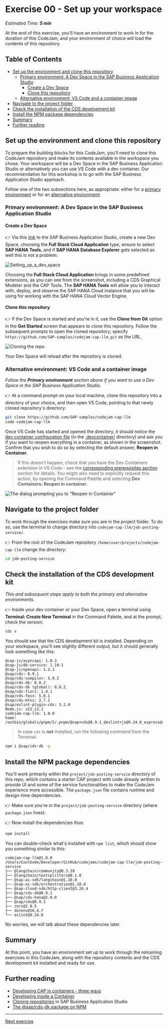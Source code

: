 # Exercise 00 - Set up your workspace

_Estimated Time: **5 min**_

At the end of this exercise, you'll have an environment to work in for the duration of this CodeJam, and your environment of choice will load the contents of this repository.

## Table of Contents

- [Set up the environment and clone this repository](#set-up-the-environment-and-clone-this-repository)
  - [Primary environment: A Dev Space in the SAP Business Application Studio](#primary-environment-a-dev-space-in-the-sap-business-application-studio)
    - [Create a Dev Space](#create-a-dev-space)
    - [Clone this repository](#clone-this-repository)
  - [Alternative environment: VS Code and a container image](#alternative-environment-vs-code-and-a-container-image)
- [Navigate to the project folder](#navigate-to-the-project-folder)
- [Check the installation of the CDS development kit](#check-the-installation-of-the-cds-development-kit)
- [Install the NPM package dependencies](#install-the-npm-package-dependencies)
- [Summary](#summary)
- [Further reading](#further-reading)

## Set up the environment and clone this repository

To prepare the building blocks for this CodeJam, you'll need to clone this CodeJam repository and make its contents available in the workspace you chose. Your workspace will be a Dev Space in the SAP Business Application Studio or alternatively you can use VS Code with a dev container. Our recommendation for this workshop is to go with the SAP Business Application Studio approach.

Follow one of the two subsections here, as appropriate: either for a [primary environment](#primary-environment-a-dev-space-in-the-sap-business-application-studio) or for an [alternative environment](#alternative-environment-vs-code-and-a-container-image).

### Primary environment: A Dev Space in the SAP Business Application Studio

#### Create a Dev Space

👉 Via this [link](https://cap-ai-codejam-op6zhda1.us10cf.applicationstudio.cloud.sap/index.html) to the SAP Business Application Studio, create a new Dev Space, choosing the **Full Stack Cloud Application** type, ensure to select **SAP HANA Tools**, and if **SAP HANA Database Explorer** gets selected as well this is not a problem:

![Setting_up_a_dev_space](assets/create-full-stack-cloud-application-dev-space.png)

Choosing the **Full Stack Cloud Application** brings in some predefined extensions, as you can see from the screenshot, including a CDS Graphical Modeler and the CAP Tools. The **SAP HANA Tools** will allow you to interact with, deploy, and observe the SAP HANA Cloud instance that you will be using for working with the SAP HANA Cloud Vector Engine.

#### Clone this repository

👉 If the Dev Space is started and you're in it, use the **Clone from Git** option in the **Get Started** screen that appears to clone this repository. Follow the subsequent prompts to open the cloned repository; specify `https://github.com/SAP-samples/codejam-cap-llm.git` as the URL.

![Cloning the repo](assets/clone-the-codejam-repository.png)

Your Dev Space will reload after the repository is cloned.

### Alternative environment: VS Code and a container image

_Follow the **Primary environment** section above if you want to use a Dev Space in the SAP Business Application Studio._

👉 At a command prompt on your local machine, clone this repository into a directory of your choice, and then open VS Code, pointing to that newly cloned repository's directory:

```bash
git clone https://github.com/SAP-samples/codejam-cap-llm
code codejam-cap-llm
```

Once VS Code has started and opened the directory, it should notice the [dev container configuration file](../../.devcontainer/devcontainer.json) (in the [.devcontainer/](../../.devcontainer/) directory) and ask you if you want to reopen everything in a container, as shown in the screenshot. Confirm that you wish to do so by selecting the default answer, **Reopen in Container.**

> If this doesn't happen, check that you have the Dev Containers extension in VS Code - see the [corresponding prerequisites section](../../prerequisites.md#alternative-environment-vs-code-with-a-dev-container) section for details. You might also need to explicitly request this action, by opening the Command Palette and selecting **Dev Containers: Reopen in container**.

![The dialog prompting you to "Reopen in Container"](assets/reopen-in-container.png)

## Navigate to the project folder

To work through the exercises make sure you are in the project folder. To do so, use the terminal to change directory into `codejam-cap-llm/job-posting-service/`.

👉 From the root of the CodeJam repository `/home/user/projects/codejam-cap-llm` change the directory:

```bash
cd job-posting-service
```

## Check the installation of the CDS development kit

_This and subsequent steps apply to both the primary and alternative environments._

👉 Inside your dev container or your Dev Space, open a terminal using **Terminal: Create New Terminal** in the Command Palette, and at the prompt, check the version:

```bash
cds v
```

You should see that the CDS development kit is installed. Depending on your workspace, you'll see slightly different output, but it should generally look something like this:

```text
@cap-js/asyncapi: 1.0.3
@cap-js/db-service: 1.19.1
@cap-js/openapi: 1.2.1
@sap/cds: 8.9.1
@sap/cds-compiler: 5.9.2
@sap/cds-dk: 8.8.2
@sap/cds-dk (global): 8.8.2
@sap/cds-fiori: 1.4.1
@sap/cds-foss: 5.0.1
@sap/cds-mtxs: 2.7.1
@sap/eslint-plugin-cds: 3.2.0
Node.js: v22.13.1
codejam-cap-llm: 1.0.0
home: /extbin/globals/pnpm/5/.pnpm/@sap+cds@8.9.1_@eslint+js@9.24.0_express@4.21.2/node_modules/@sap/cds
```

> In case `cds` is **not** installed, run the following command from the Terminal:
>
```bash
npm i @sap/cds-dk -g
```

## Install the NPM package dependencies

You'll work primarily within the `project/job-posting-service` directory of this repo, which contains a starter CAP project with code already written to provide UI and some of the service functionalities to make the CodeJam experience more accessible. The `package.json` file contains runtime and design-time dependencies.

👉 Make sure you're in the `project/job-posting-service` directory (where `package.json` lives):

👉 Now install the dependencies thus:

```bash
npm install
```

You can double-check what's installed with `npm list`, which should show you something similar to this:

```text
codejam-cap-llm@1.0.0 /Users/CoolDude/Developer/GitHub/codejams/codejam-cap-llm/job-posting-service
├── @langchain/community@0.3.39
├── @langchain/textsplitters@0.1.0
├── @sap-ai-sdk/langchain@1.10.0
├── @sap-ai-sdk/orchestration@1.10.0
├── @sap-cloud-sdk/http-client@3.26.4
├── @sap/cds-dk@8.9.1
├── @sap/cds-hana@2.0.0
├── @sap/cds@8.9.1
├── cors@2.8.5
├── dotenv@16.4.7
└── eslint@9.24.0
```

No worries, we will talk about these dependencies later.

## Summary

At this point, you have an environment set up to work through the remaining exercises in this CodeJam, along with the repository contents and the CDS development kit installed and ready for use.

## Further reading

* [Developing CAP in containers - three ways](https://qmacro.org/blog/posts/2024/01/15/developing-cap-in-containers-three-ways/)
* [Developing inside a Container](https://code.visualstudio.com/docs/devcontainers/containers)
* [Cloning repositories](https://help.sap.com/docs/SAP%20Business%20Application%20Studio/9d1db9835307451daa8c930fbd9ab264/7a68bfa7111b44f6b1e78b51e803238c.html) in SAP Business Application Studio
* [The @sap/cds-dk package on NPM](https://www.npmjs.com/package/@sap/cds-dk)

---

[Next exercise](../01-explore-genai-hub/README.md)
